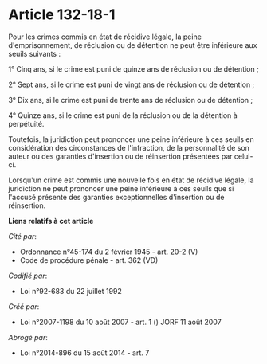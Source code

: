 # Article 132-18-1

Pour les crimes commis en état de récidive légale, la peine d'emprisonnement, de réclusion ou de détention ne peut être
inférieure aux seuils suivants :

1° Cinq ans, si le crime est puni de quinze ans de réclusion ou de détention ;

2° Sept ans, si le crime est puni de vingt ans de réclusion ou de détention ;

3° Dix ans, si le crime est puni de trente ans de réclusion ou de détention ;

4° Quinze ans, si le crime est puni de la réclusion ou de la détention à perpétuité.

Toutefois, la juridiction peut prononcer une peine inférieure à ces seuils en considération des circonstances de
l'infraction, de la personnalité de son auteur ou des garanties d'insertion ou de réinsertion présentées par celui-ci.

Lorsqu'un crime est commis une nouvelle fois en état de récidive légale, la juridiction ne peut prononcer une peine
inférieure à ces seuils que si l'accusé présente des garanties exceptionnelles d'insertion ou de réinsertion.

**Liens relatifs à cet article**

_Cité par_:

  - Ordonnance n°45-174 du 2 février 1945 - art. 20-2 (V)
  - Code de procédure pénale - art. 362 (VD)

_Codifié par_:

  - Loi n°92-683 du 22 juillet 1992

_Créé par_:

  - Loi n°2007-1198 du 10 août 2007 - art. 1 () JORF 11 août 2007

_Abrogé par_:

  - Loi n°2014-896 du 15 août 2014 - art. 7
